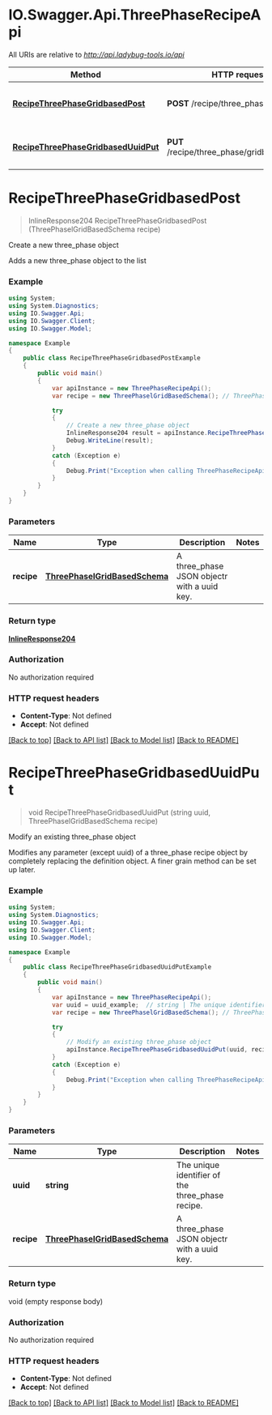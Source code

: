 # IO.Swagger.Api.ThreePhaseRecipeApi

All URIs are relative to *http://api.ladybug-tools.io/api*

Method | HTTP request | Description
------------- | ------------- | -------------
[**RecipeThreePhaseGridbasedPost**](ThreePhaseRecipeApi.md#recipethreephasegridbasedpost) | **POST** /recipe/three_phase/gridbased | Create a new three_phase object
[**RecipeThreePhaseGridbasedUuidPut**](ThreePhaseRecipeApi.md#recipethreephasegridbaseduuidput) | **PUT** /recipe/three_phase/gridbased/{uuid} | Modify an existing three_phase object


<a name="recipethreephasegridbasedpost"></a>
# **RecipeThreePhaseGridbasedPost**
> InlineResponse204 RecipeThreePhaseGridbasedPost (ThreePhaselGridBasedSchema recipe)

Create a new three_phase object

Adds a new three_phase object to the list

### Example
```csharp
using System;
using System.Diagnostics;
using IO.Swagger.Api;
using IO.Swagger.Client;
using IO.Swagger.Model;

namespace Example
{
    public class RecipeThreePhaseGridbasedPostExample
    {
        public void main()
        {
            var apiInstance = new ThreePhaseRecipeApi();
            var recipe = new ThreePhaselGridBasedSchema(); // ThreePhaselGridBasedSchema | A three_phase JSON objectr with a uuid key.

            try
            {
                // Create a new three_phase object
                InlineResponse204 result = apiInstance.RecipeThreePhaseGridbasedPost(recipe);
                Debug.WriteLine(result);
            }
            catch (Exception e)
            {
                Debug.Print("Exception when calling ThreePhaseRecipeApi.RecipeThreePhaseGridbasedPost: " + e.Message );
            }
        }
    }
}
```

### Parameters

Name | Type | Description  | Notes
------------- | ------------- | ------------- | -------------
 **recipe** | [**ThreePhaselGridBasedSchema**](ThreePhaselGridBasedSchema.md)| A three_phase JSON objectr with a uuid key. | 

### Return type

[**InlineResponse204**](InlineResponse204.md)

### Authorization

No authorization required

### HTTP request headers

 - **Content-Type**: Not defined
 - **Accept**: Not defined

[[Back to top]](#) [[Back to API list]](../README.md#documentation-for-api-endpoints) [[Back to Model list]](../README.md#documentation-for-models) [[Back to README]](../README.md)

<a name="recipethreephasegridbaseduuidput"></a>
# **RecipeThreePhaseGridbasedUuidPut**
> void RecipeThreePhaseGridbasedUuidPut (string uuid, ThreePhaselGridBasedSchema recipe)

Modify an existing three_phase object

Modifies any parameter (except uuid) of a three_phase recipe object by completely replacing the definition object. A finer grain method can be set up later.

### Example
```csharp
using System;
using System.Diagnostics;
using IO.Swagger.Api;
using IO.Swagger.Client;
using IO.Swagger.Model;

namespace Example
{
    public class RecipeThreePhaseGridbasedUuidPutExample
    {
        public void main()
        {
            var apiInstance = new ThreePhaseRecipeApi();
            var uuid = uuid_example;  // string | The unique identifier of the three_phase recipe.
            var recipe = new ThreePhaselGridBasedSchema(); // ThreePhaselGridBasedSchema | A three_phase JSON objectr with a uuid key.

            try
            {
                // Modify an existing three_phase object
                apiInstance.RecipeThreePhaseGridbasedUuidPut(uuid, recipe);
            }
            catch (Exception e)
            {
                Debug.Print("Exception when calling ThreePhaseRecipeApi.RecipeThreePhaseGridbasedUuidPut: " + e.Message );
            }
        }
    }
}
```

### Parameters

Name | Type | Description  | Notes
------------- | ------------- | ------------- | -------------
 **uuid** | **string**| The unique identifier of the three_phase recipe. | 
 **recipe** | [**ThreePhaselGridBasedSchema**](ThreePhaselGridBasedSchema.md)| A three_phase JSON objectr with a uuid key. | 

### Return type

void (empty response body)

### Authorization

No authorization required

### HTTP request headers

 - **Content-Type**: Not defined
 - **Accept**: Not defined

[[Back to top]](#) [[Back to API list]](../README.md#documentation-for-api-endpoints) [[Back to Model list]](../README.md#documentation-for-models) [[Back to README]](../README.md)

